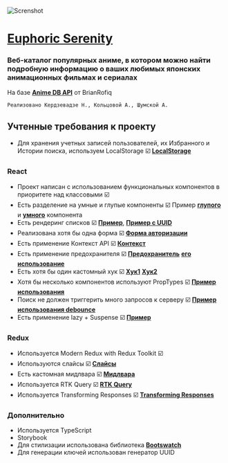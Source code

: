 ![Screnshot](https://www.zastavki.com/pictures/1680x1050/2015/Anime_Three_girls_anime_mitsudomoe_109109_16.png)

# [**Euphoric Serenity**](https://dumopolis.github.io)

### Веб-каталог популярных аниме, в котором можно найти подробную информацию о ваших любимых японских анимационных фильмах и сериалах

На базе [**Anime DB API**](https://rapidapi.com/brian.rofiq/api/anime-db/details) от BrianRofiq

    Реализовано Кердзевадзе Н., Кольцовой А., Шумской А.

## Учтенные требования к проекту

-   Для хранения учетных записей пользователей, их Избранного и Истории поиска, используем LocalStorage ☑️ [**LocalStorage**](https://)

### React

-   Проект написан с использованием функциональных компонентов в приоритете над классовыми ☑️
-   Есть разделение на умные и глупые компоненты ☑️ Пример [**глупого**](https://github.com/aston-anime/anime-list/blob/768dea26defbdf05a3b58767e2f7ced2723fd166/src/components/SearchResultsList/SearchResultsList.tsx#L10) и [**умного**](https://github.com/aston-anime/anime-list/blob/768dea26defbdf05a3b58767e2f7ced2723fd166/src/components/SearchBar/SearchBar.tsx#L19) компонента
-   Есть рендеринг списков ☑️ [**Пример**](https://github.com/aston-anime/anime-list/blob/768dea26defbdf05a3b58767e2f7ced2723fd166/src/components/CardList/CardList.tsx#L13), [**Пример с UUID**](https://github.com/aston-anime/anime-list/blob/768dea26defbdf05a3b58767e2f7ced2723fd166/src/pages/History/History.tsx#L37C30-L37C30)
-   Реализована хотя бы одна форма ☑️ [**Форма авторизации**](https://)
-   Есть применение Контекст API ☑️ [**Контекст**](https://)
-   Есть применение предохранителя ☑️ [**Предохранитель**](https://) [**его использование**](https://)
-   Есть хотя бы один кастомный хук ☑️ [**Хук1**](https://) [**Хук2**](https://)
-   Хотя бы несколько компонентов используют PropTypes ☑️ [**Пример использования**](https://)
-   Поиск не должен триггерить много запросов к серверу ☑️ [**Пример использования debounce**](https://)
-   Есть применение lazy + Suspense ☑️ [**Пример**](https://)

### Redux

-   Используется Modern Redux with Redux Toolkit ☑️
-   Используются слайсы ☑️ [**Слайсы**](https://)
-   Есть кастомная мидлвара ☑️ [**Мидлвара**](https://)
-   Используется RTK Query ☑️ [**RTK Query**](https://)
-   Используется Transforming Responses ☑️ [**Transforming Responses**](https://)

### Дополнительно

-   Используется TypeScript
-   Storybook
-   Для стилизации использована библиотека [**Bootswatch**](https://bootswatch.com/)
-   Для генерации ключей использован генератор UUID
